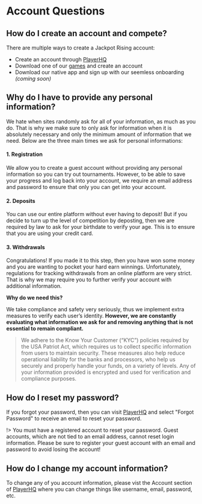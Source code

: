 # Account Questions

## How do I create an account and compete?

There are multiple ways to create a Jackpot Rising account:

- Create an account through [PlayerHQ](https://playerhq.jackpotrising.com)
- Download one of our [games](https://www.jackpotrising.com/games) and create an account
- Download our native app and sign up with our seemless onboarding *(coming soon)*

## Why do I have to provide any personal information?

We hate when sites randomly ask for all of your information, as much as you do. That is why we make sure to only ask for information when it is absolutely necessary and only the minimum amount of information that we need. Below are the three main times we ask for personal informations:

#### 1. Registration
We allow you to create a guest account without providing any personal information so you can try out tournaments. However, to be able to save your progress and log back into your account, we require an email address and password to ensure that only you can get into your account.

#### 2. Deposits
You can use our entire platform without ever having to deposit! But if you decide to turn up the level of competition by deposting, then we are required by law to ask for your birthdate to verify your age. This is to ensure that you are using your credit card.

#### 3. Withdrawals
Congratulations! If you made it to this step, then you have won some money and you are wanting to pocket your hard earn winnings. Unfortunately, regulations for tracking withdrawals from an online platform are very strict. That is why we may require you to further verify your account with additional information.

**Why do we need this?**

We take compliance and safety very seriously, thus we implement extra measures to verify each user’s identity. **However, we are constantly evaluating what information we ask for and removing anything that is not essential to remain compliant.**

> We adhere to the Know Your Customer (“KYC”) policies required by the USA Patriot Act, which requires us to collect specific information from users to maintain security. These measures also help reduce operational liability for the banks and processors, who help us securely and properly handle your funds, on a variety of levels. Any of your information provided is encrypted and used for verification and compliance purposes.

## How do I reset my password?

If you forgot your password, then you can visit [PlayerHQ](https://playerhq.jackpotrising.com) and select "Forgot Password" to receive an email to reset your password.

!> You must have a registered account to reset your password. Guest accounts, which are not tied to an email address, cannot reset login information. Please be sure to register your guest account with an email and password to avoid losing the account!

## How do I change my account information?

To change any of you account information, please vist the Account section of [PlayerHQ](https://playerhq.jackpotrising.com) where you can change things like username, email, password, etc.